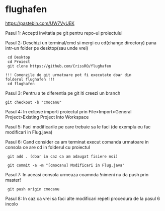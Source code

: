 # flughafen

https://pastebin.com/UW7VyUEK

Pasul 1: Accepti invitatia pe git pentru repo-ul proiectului

Pasul 2: Deschizi un terminal/cmd si mergi cu cd(change directory)
	 pana intr-un folder pe desktop(sau unde vrei)  

	 cd Desktop
	 cd Proiect
	 git clone https://github.com/CrissRO/flughafen

	!!! Comenzile de git urmatoare pot fi executate doar din
	folderul flughafen !!!
	 cd flughafen 

Pasul 3: Pentru a te diferentia pe git iti creezi un branch
	
	git checkout -b "cmocanu"

Pasul 4: In eclipse importi proiectul prin 
	 File>Import>General Project>Existing Project Into Workspace  
	 
Pasul 5: Faci modificarile pe care trebuie sa le faci
	 (de exemplu eu fac modificari in Flug.java)

Pasul 6: Cand consider ca am terminat execut comanda urmatoare in consola
	 ce are cd in folderul cu proiectul
	
	 git add . (doar in caz ca am adaugat fisiere noi)

	 git commit -a -m "[cmocanu] Modificari in Flug.java"

Pasul 7: In aceasi consola urmeaza coamnda
	 !nimeni nu da push prin master!

	 git push origin cmocanu

Pasul 8: In caz ca vrei sa faci alte modificari repeti procedura 
	 de la pasul 6 incolo  
